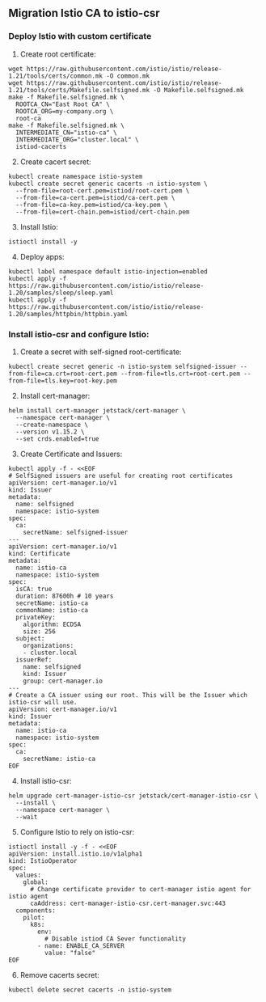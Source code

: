 ## Migration Istio CA to istio-csr

### Deploy Istio with custom certificate

1. Create root certificate:
```shell
wget https://raw.githubusercontent.com/istio/istio/release-1.21/tools/certs/common.mk -O common.mk
wget https://raw.githubusercontent.com/istio/istio/release-1.21/tools/certs/Makefile.selfsigned.mk -O Makefile.selfsigned.mk
make -f Makefile.selfsigned.mk \
  ROOTCA_CN="East Root CA" \
  ROOTCA_ORG=my-company.org \
  root-ca
make -f Makefile.selfsigned.mk \
  INTERMEDIATE_CN="istio-ca" \
  INTERMEDIATE_ORG="cluster.local" \
  istiod-cacerts
```

2. Create cacert secret:
```shell
kubectl create namespace istio-system
kubectl create secret generic cacerts -n istio-system \
  --from-file=root-cert.pem=istiod/root-cert.pem \
  --from-file=ca-cert.pem=istiod/ca-cert.pem \
  --from-file=ca-key.pem=istiod/ca-key.pem \
  --from-file=cert-chain.pem=istiod/cert-chain.pem
```

3. Install Istio:
```shell
istioctl install -y
```

4. Deploy apps:
```shell
kubectl label namespace default istio-injection=enabled
kubectl apply -f https://raw.githubusercontent.com/istio/istio/release-1.20/samples/sleep/sleep.yaml
kubectl apply -f https://raw.githubusercontent.com/istio/istio/release-1.20/samples/httpbin/httpbin.yaml
```

### Install istio-csr and configure Istio:

1. Create a secret with self-signed root-certificate:
```shell
kubectl create secret generic -n istio-system selfsigned-issuer --from-file=ca.crt=root-cert.pem --from-file=tls.crt=root-cert.pem --from-file=tls.key=root-key.pem
```

2. Install cert-manager:
```shell
helm install cert-manager jetstack/cert-manager \
  --namespace cert-manager \
  --create-namespace \
  --version v1.15.2 \
  --set crds.enabled=true
```

3. Create Certificate and Issuers:
```
kubectl apply -f - <<EOF
# SelfSigned issuers are useful for creating root certificates
apiVersion: cert-manager.io/v1
kind: Issuer
metadata:
  name: selfsigned
  namespace: istio-system
spec:
  ca:
    secretName: selfsigned-issuer
---
apiVersion: cert-manager.io/v1
kind: Certificate
metadata:
  name: istio-ca
  namespace: istio-system
spec:
  isCA: true
  duration: 87600h # 10 years
  secretName: istio-ca
  commonName: istio-ca
  privateKey:
    algorithm: ECDSA
    size: 256
  subject:
    organizations:
    - cluster.local
  issuerRef:
    name: selfsigned
    kind: Issuer
    group: cert-manager.io
---
# Create a CA issuer using our root. This will be the Issuer which istio-csr will use.
apiVersion: cert-manager.io/v1
kind: Issuer
metadata:
  name: istio-ca
  namespace: istio-system
spec:
  ca:
    secretName: istio-ca
EOF
```

4. Install istio-csr:
```shell
helm upgrade cert-manager-istio-csr jetstack/cert-manager-istio-csr \
  --install \
  --namespace cert-manager \
  --wait
```

5. Configure Istio to rely on istio-csr:
```shell
istioctl install -y -f - <<EOF
apiVersion: install.istio.io/v1alpha1
kind: IstioOperator
spec:
  values:
    global:
      # Change certificate provider to cert-manager istio agent for istio agent
      caAddress: cert-manager-istio-csr.cert-manager.svc:443
  components:
    pilot:
      k8s:
        env:
          # Disable istiod CA Sever functionality
        - name: ENABLE_CA_SERVER
          value: "false"
EOF
```

6. Remove cacerts secret:
```shell
kubectl delete secret cacerts -n istio-system
```


